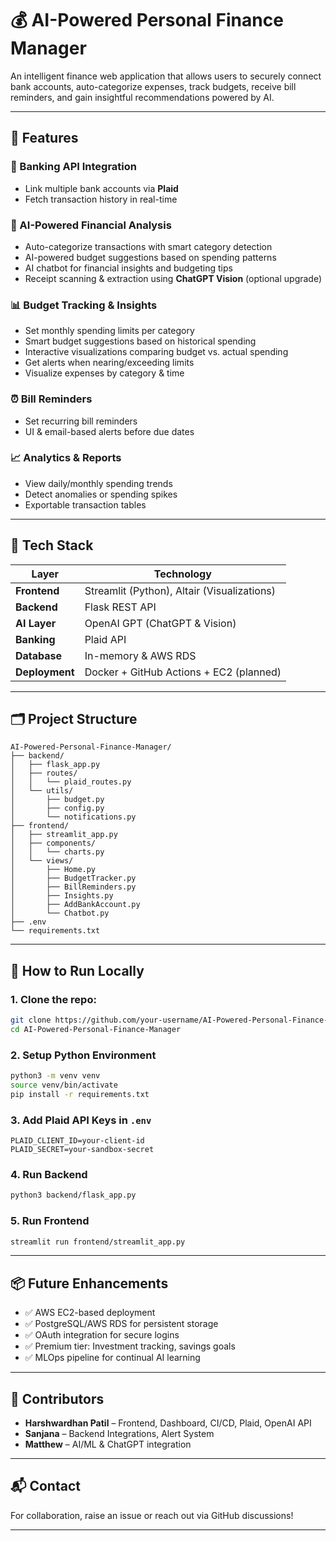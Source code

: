 # 💰 AI-Powered Personal Finance Manager

An intelligent finance web application that allows users to securely connect bank accounts, auto-categorize expenses, track budgets, receive bill reminders, and gain insightful recommendations powered by AI.

---

## 🚀 Features

### 🔐 Banking API Integration
- Link multiple bank accounts via **Plaid**
- Fetch transaction history in real-time

### 🧠 AI-Powered Financial Analysis
- Auto-categorize transactions with smart category detection
- AI-powered budget suggestions based on spending patterns
- AI chatbot for financial insights and budgeting tips
- Receipt scanning & extraction using **ChatGPT Vision** (optional upgrade)

### 📊 Budget Tracking & Insights
- Set monthly spending limits per category
- Smart budget suggestions based on historical spending
- Interactive visualizations comparing budget vs. actual spending
- Get alerts when nearing/exceeding limits
- Visualize expenses by category & time

### ⏰ Bill Reminders
- Set recurring bill reminders
- UI & email-based alerts before due dates

### 📈 Analytics & Reports
- View daily/monthly spending trends
- Detect anomalies or spending spikes
- Exportable transaction tables

---

## 🧱 Tech Stack

| Layer        | Technology                      |
|--------------|----------------------------------|
| **Frontend** | Streamlit (Python), Altair (Visualizations) |
| **Backend**  | Flask REST API                   |
| **AI Layer** | OpenAI GPT (ChatGPT & Vision)    |
| **Banking**  | Plaid  API                       |
| **Database** | In-memory & AWS RDS              |
| **Deployment** | Docker + GitHub Actions + EC2 (planned) |

---

## 🗂️ Project Structure

```
AI-Powered-Personal-Finance-Manager/
├── backend/
│   ├── flask_app.py
│   ├── routes/
│   │   └── plaid_routes.py
│   └── utils/
│       ├── budget.py
│       ├── config.py
│       └── notifications.py
├── frontend/
│   ├── streamlit_app.py
│   ├── components/
│   │   └── charts.py
│   └── views/
│       ├── Home.py
│       ├── BudgetTracker.py
│       ├── BillReminders.py
│       ├── Insights.py
│       ├── AddBankAccount.py
│       └── Chatbot.py
├── .env
└── requirements.txt
```

---

## 🧪 How to Run Locally

### 1. Clone the repo:
```bash
git clone https://github.com/your-username/AI-Powered-Personal-Finance-Manager.git
cd AI-Powered-Personal-Finance-Manager
```

### 2. Setup Python Environment
```bash
python3 -m venv venv
source venv/bin/activate
pip install -r requirements.txt
```

### 3. Add Plaid API Keys in `.env`
```
PLAID_CLIENT_ID=your-client-id
PLAID_SECRET=your-sandbox-secret
```

### 4. Run Backend
```bash
python3 backend/flask_app.py
```

### 5. Run Frontend
```bash
streamlit run frontend/streamlit_app.py
```

---

## 📦 Future Enhancements
- ✅ AWS EC2-based deployment
- ✅ PostgreSQL/AWS RDS for persistent storage
- ✅ OAuth integration for secure logins
- ✅ Premium tier: Investment tracking, savings goals
- ✅ MLOps pipeline for continual AI learning

---

## 👥 Contributors
- **Harshwardhan Patil** – Frontend, Dashboard, CI/CD, Plaid, OpenAI API
- **Sanjana** – Backend Integrations, Alert System
- **Matthew** – AI/ML & ChatGPT integration

---

## 📬 Contact
For collaboration, raise an issue or reach out via GitHub discussions!

---

